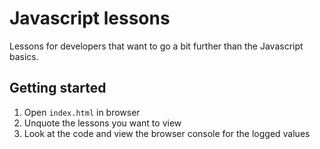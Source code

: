 # Javascript lessons

Lessons for developers that want to go a bit further than the Javascript basics.

## Getting started

1. Open `index.html` in browser
2. Unquote the lessons you want to view
3. Look at the code and view the browser console for the logged values
